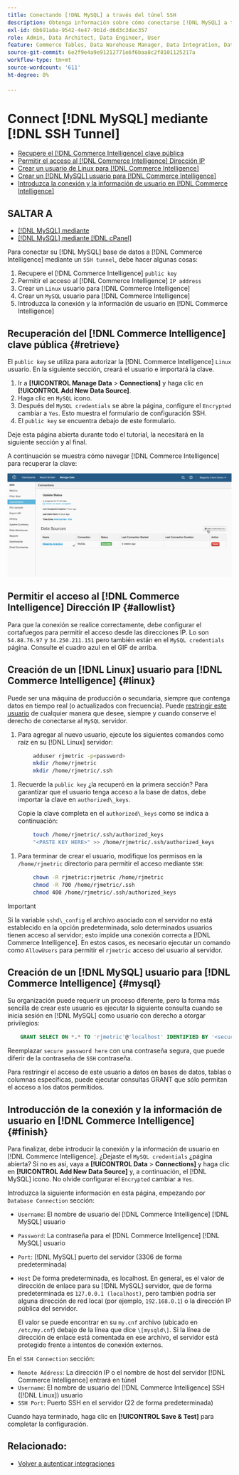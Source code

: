 ```yaml
---
title: Conectando [!DNL MySQL] a través del túnel SSH
description: Obtenga información sobre cómo conectarse [!DNL MySQL] a través del túnel SSH.
exl-id: 6b691a6a-9542-4e47-9b1d-d6d3c3dac357
role: Admin, Data Architect, Data Engineer, User
feature: Commerce Tables, Data Warehouse Manager, Data Integration, Data Import/Export, SQL Report Builder
source-git-commit: 6e2f9e4a9e91212771e6f6baa8c2f8101125217a
workflow-type: tm+mt
source-wordcount: '611'
ht-degree: 0%

---
```


# Connect [!DNL MySQL] mediante [!DNL SSH Tunnel]

* [Recupere el [!DNL Commerce Intelligence] clave pública](#retrieve)
* [Permitir el acceso al [!DNL Commerce Intelligence] Dirección IP](#allowlist)
* [Crear un usuario de Linux para [!DNL Commerce Intelligence]](#linux)
* [Crear un [!DNL MySQL] usuario para [!DNL Commerce Intelligence]](#mysql)
* [Introduzca la conexión y la información de usuario en [!DNL Commerce Intelligence]](#finish)

## SALTAR A

* [[!DNL MySQL] mediante ](../integrations/mysql-via-a-direct-connection.md)
* [[!DNL MySQL] mediante [!DNL cPanel]](../integrations/mysql-via-cpanel.md)

Para conectar su [!DNL MySQL] base de datos a [!DNL Commerce Intelligence] mediante un `SSH tunnel`, debe hacer algunas cosas:

1. Recupere el [!DNL Commerce Intelligence] `public key`
1. Permitir el acceso al [!DNL Commerce Intelligence] `IP address`
1. Crear un `Linux` usuario para [!DNL Commerce Intelligence]
1. Crear un `MySQL` usuario para [!DNL Commerce Intelligence]
1. Introduzca la conexión y la información de usuario en [!DNL Commerce Intelligence]


## Recuperación del [!DNL Commerce Intelligence] clave pública {#retrieve}

El `public key` se utiliza para autorizar la [!DNL Commerce Intelligence] `Linux` usuario. En la siguiente sección, creará el usuario e importará la clave.

1. Ir a **[!UICONTROL Manage Data** > **Connections]** y haga clic en **[!UICONTROL Add New Data Source]**.
1. Haga clic en `MySQL` icono.
1. Después del `MySQL credentials` se abre la página, configure el `Encrypted` cambiar a `Yes`. Esto muestra el formulario de configuración SSH.
1. El `public key` se encuentra debajo de este formulario.

Deje esta página abierta durante todo el tutorial, la necesitará en la siguiente sección y al final.

A continuación se muestra cómo navegar [!DNL Commerce Intelligence] para recuperar la clave:

![](../../../assets/MySQL_SSH.gif)<!--{: width="770"}-->

## Permitir el acceso al [!DNL Commerce Intelligence] Dirección IP {#allowlist}

Para que la conexión se realice correctamente, debe configurar el cortafuegos para permitir el acceso desde las direcciones IP. Lo son `54.88.76.97` y `34.250.211.151` pero también están en el `MySQL credentials` página. Consulte el cuadro azul en el GIF de arriba.

## Creación de un [!DNL Linux] usuario para [!DNL Commerce Intelligence] {#linux}

Puede ser una máquina de producción o secundaria, siempre que contenga datos en tiempo real (o actualizados con frecuencia). Puede [restringir este usuario](../../../administrator/account-management/restrict-db-access.md) de cualquier manera que desee, siempre y cuando conserve el derecho de conectarse al `MySQL` servidor.

1. Para agregar al nuevo usuario, ejecute los siguientes comandos como raíz en su [!DNL Linux] servidor:

```bash
        adduser rjmetric -p<password>
        mkdir /home/rjmetric
        mkdir /home/rjmetric/.ssh
```

1. Recuerde la `public key` ¿la recuperó en la primera sección? Para garantizar que el usuario tenga acceso a la base de datos, debe importar la clave en `authorized\_keys`.

   Copie la clave completa en el `authorized\_keys` como se indica a continuación:

```bash
        touch /home/rjmetric/.ssh/authorized_keys
        "<PASTE KEY HERE>" >> /home/rjmetric/.ssh/authorized_keys
```

1. Para terminar de crear el usuario, modifique los permisos en la `/home/rjmetric` directorio para permitir el acceso mediante `SSH`:

```bash
        chown -R rjmetric:rjmetric /home/rjmetric
        chmod -R 700 /home/rjmetric/.ssh
        chmod 400 /home/rjmetric/.ssh/authorized_keys
```

>[!IMPORTANT]
>
>Si la variable `sshd\_config` el archivo asociado con el servidor no está establecido en la opción predeterminada, solo determinados usuarios tienen acceso al servidor; esto impide una conexión correcta a [!DNL Commerce Intelligence]. En estos casos, es necesario ejecutar un comando como `AllowUsers` para permitir el `rjmetric` acceso del usuario al servidor.

## Creación de un [!DNL MySQL] usuario para [!DNL Commerce Intelligence] {#mysql}

Su organización puede requerir un proceso diferente, pero la forma más sencilla de crear este usuario es ejecutar la siguiente consulta cuando se inicia sesión en [!DNL MySQL] como usuario con derecho a otorgar privilegios:

```sql
    GRANT SELECT ON *.* TO 'rjmetric'@'localhost' IDENTIFIED BY '<secure password here>';
```

Reemplazar `secure password here` con una contraseña segura, que puede diferir de la contraseña de `SSH` contraseña.

Para restringir el acceso de este usuario a datos en bases de datos, tablas o columnas específicas, puede ejecutar consultas GRANT que sólo permitan el acceso a los datos permitidos.

## Introducción de la conexión y la información de usuario en [!DNL Commerce Intelligence] {#finish}

Para finalizar, debe introducir la conexión y la información de usuario en [!DNL Commerce Intelligence]. ¿Dejaste el `MySQL credentials` ¿página abierta? Si no es así, vaya a **[!UICONTROL Data** > **Connections]** y haga clic en **[!UICONTROL Add New Data Source]** y, a continuación, el [!DNL MySQL] icono. No olvide configurar el `Encrypted` cambiar a `Yes`.

Introduzca la siguiente información en esta página, empezando por `Database Connection` sección:

* `Username`: El nombre de usuario del [!DNL Commerce Intelligence] [!DNL MySQL] usuario
* `Password`: La contraseña para el [!DNL Commerce Intelligence] [!DNL MySQL] usuario
* `Port`: [!DNL MySQL] puerto del servidor (3306 de forma predeterminada)
* `Host` De forma predeterminada, es localhost. En general, es el valor de dirección de enlace para su [!DNL MySQL] servidor, que de forma predeterminada es `127.0.0.1 (localhost)`, pero también podría ser alguna dirección de red local (por ejemplo, `192.168.0.1`) o la dirección IP pública del servidor.

  El valor se puede encontrar en su `my.cnf` archivo (ubicado en `/etc/my.cnf`) debajo de la línea que dice `\[mysqld\]`. Si la línea de dirección de enlace está comentada en ese archivo, el servidor está protegido frente a intentos de conexión externos.

En el `SSH Connection` sección:

* `Remote Address`: La dirección IP o el nombre de host del servidor [!DNL Commerce Intelligence] entrará en túnel
* `Username`: El nombre de usuario del [!DNL Commerce Intelligence] SSH ([!DNL Linux]) usuario
* `SSH Port`: Puerto SSH en el servidor (22 de forma predeterminada)

Cuando haya terminado, haga clic en **[!UICONTROL Save & Test]** para completar la configuración.

## Relacionado:

* [Volver a autenticar integraciones](https://experienceleague.adobe.com/docs/commerce-knowledge-base/kb/how-to/mbi-reauthenticating-integrations.html)
